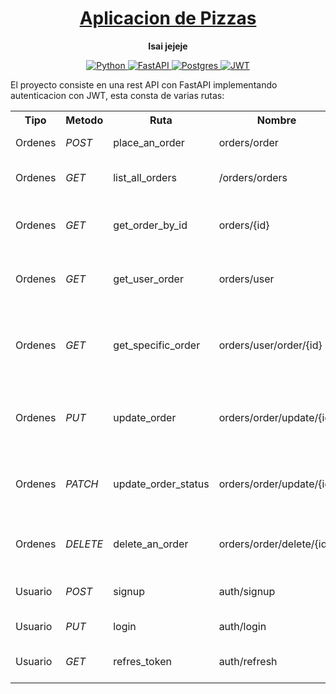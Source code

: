 <h1 align="center">
  <a href="#">
    Aplicacion de Pizzas
  </a>
</h1>

<p align="center">
  <strong>Isai jejeje</strong>
</p>

<p align="center">
    <a href="#">
        <img src="https://img.shields.io/badge/python-3670A0?style=for-the-badge&logo=python&logoColor=ffdd54" alt="Python" />
    </a>
    <a href="#">
        <img src="https://img.shields.io/badge/FastAPI-005571?style=for-the-badge&logo=fastapi" alt="FastAPI" />
    </a>
    <a href="#">
        <img src="https://img.shields.io/badge/postgres-%23316192.svg?style=for-the-badge&logo=postgresql&logoColor=white" alt="Postgres" />
    </a>
    <a href="#">
        <img src="https://img.shields.io/badge/laravel-%23FF2D20.svg?style=for-the-badge&logo=laravel&logoColor=white" alt="JWT" />
    </a>
</p>
El proyecto consiste en una rest API con FastAPI implementando autenticacion con JWT, esta consta de varias rutas:
<table style="width:100%">
    <tr>
        <th>Tipo</th>
        <th>Metodo</th>
        <th>Ruta</th>
        <th>Nombre</th>
        <th>Funcion</th>
        <th>Acceso</th>
    </tr>
    <tr>
        <td>Ordenes</td>
        <td><em>POST</em></td>
        <td>place_an_order</td>
        <td>orders/order</td>
        <td>Manda una orden</td>
        <td>Restringido</td>
    </tr>
    <tr>
        <td>Ordenes</td>
        <td><em>GET</em></td>
        <td>list_all_orders</td>
        <td>/orders/orders</td>
        <td>Obtiene todas las ordenes</td>
        <td>Restringido</td>
    </tr>
    <tr>
        <td>Ordenes</td>
        <td><em>GET</em></td>
        <td>get_order_by_id</td>
        <td>orders/{id}</td>
        <td>Obtiene la orden con el id especificado</td>
        <td>Restringido</td>
    </tr>
    <tr>
        <td>Ordenes</td>
        <td><em>GET</em></td>
        <td>get_user_order</td>
        <td>orders/user</td>
        <td>Obtiene las orden del usuario especificado</td>
        <td>Restringido</td>
    </tr>
    <tr>
        <td>Ordenes</td>
        <td><em>GET</em></td>
        <td>get_specific_order</td>
        <td>orders/user/order/{id}</td>
        <td>Obtiene la orden del usuario loggeado con el id especificado</td>
        <td>Restringido</td>
    </tr>
    <tr>
        <td>Ordenes</td>
        <td><em>PUT</em></td>
        <td>update_order</td>
        <td>orders/order/update/{id}</td>
        <td>Actuaiza en su totalidad la orden con el id especificado</td>
        <td>Restringido</td>
    </tr>
    <tr>
        <td>Ordenes</td>
        <td><em>PATCH</em></td>
        <td>update_order_status</td>
        <td>orders/order/update/{id}</td>
        <td>Actualiza el estado de la orden con el id especificado</td>
        <td>Restringido</td>
    </tr>
    <tr>
        <td>Ordenes</td>
        <td><em>DELETE</em></td>
        <td>delete_an_order</td>
        <td>orders/order/delete/{id}</td>
        <td>Elimina la orden con el id especificado</td>
        <td>Restringido</td>
    </tr>
    <tr>
        <td>Usuario</td>
        <td><em>POST</em></td>
        <td>signup</td>
        <td>auth/signup</td>
        <td>Crea una cuenta para el usuario</td>
        <td>Libre</td>
    </tr>
    <tr>
        <td>Usuario</td>
        <td><em>PUT</em></td>
        <td>login</td>
        <td>auth/login</td>
        <td>Inicia sesion del usuario</td>
        <td>Libre</td>
    </tr>
    <tr>
        <td>Usuario</td>
        <td><em>GET</em></td>
        <td>refres_token</td>
        <td>auth/refresh</td>
        <td>Obtiene un token de refresh</td>
        <td>Restringido</td>
    </tr>
</table>